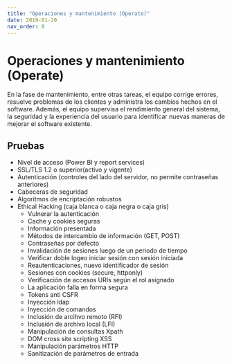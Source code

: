 ```yaml
---
title: "Operaciones y mantenimiento (Operate)"
date: 2019-01-20
nav_order: 8
---
```

# Operaciones y mantenimiento (Operate)
En la fase de mantenimiento, entre otras tareas, el equipo corrige errores, resuelve problemas de los clientes y administra los cambios hechos en el software. Además, el equipo supervisa el rendimiento general del sistema, la seguridad y la experiencia del usuario para identificar nuevas maneras de mejorar el software existente.

## Pruebas
-	Nivel de acceso (Power BI y report services)
-	SSL/TLS 1.2  o superior(activo y vigente)
-	Autenticación (controles del lado del servidor, no permite contraseñas anteriores)
-	Cabeceras de seguridad
-	Algoritmos de encriptación robustos
-	Ethical Hacking (caja blanca o caja negra o caja gris)
    -	Vulnerar la autenticación
    -	Cache y cookies seguras
    -	Información presentada
    -	Métodos de intercambio de información (GET, POST)
    -	Contraseñas por defecto
    -	Invalidación de sesiones luego de un periodo de tiempo
    -	Verificar doble logeo iniciar sesión con sesión iniciada
    -	Reautenticaciones, nuevo identificador de sesión
    -	Sesiones con cookies (secure, httponly)
    -	Verificación de accesos URIs según el rol asignado
    -	La aplicación falla en forma segura 
    -	Tokens anti CSFR
    -	Inyección ldap
    -	Inyección de comandos
    -	Inclusión de arcihvo remoto (RFI)
    -	Inclusión de archivo local (LFI)
    -	Manipulación de consultas Xpath
    -	DOM cross site scripting XSS
    -	Manipulación parámetros HTTP 
    -	Sanitización de parámetros de entrada


